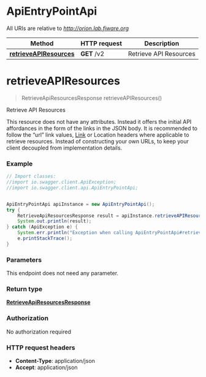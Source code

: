 # ApiEntryPointApi

All URIs are relative to *http://orion.lab.fiware.org*

Method | HTTP request | Description
------------- | ------------- | -------------
[**retrieveAPIResources**](ApiEntryPointApi.md#retrieveAPIResources) | **GET** /v2 | Retrieve API Resources


<a name="retrieveAPIResources"></a>
# **retrieveAPIResources**
> RetrieveApiResourcesResponse retrieveAPIResources()

Retrieve API Resources

This resource does not have any attributes. Instead it offers the initial API affordances in the form of the links in the JSON body. It is recommended to follow the “url” link values, [Link](https://tools.ietf.org/html/rfc5988) or Location headers where applicable to retrieve resources. Instead of constructing your own URLs, to keep your client decoupled from implementation details.

### Example
```java
// Import classes:
//import io.swagger.client.ApiException;
//import io.swagger.client.api.ApiEntryPointApi;


ApiEntryPointApi apiInstance = new ApiEntryPointApi();
try {
    RetrieveApiResourcesResponse result = apiInstance.retrieveAPIResources();
    System.out.println(result);
} catch (ApiException e) {
    System.err.println("Exception when calling ApiEntryPointApi#retrieveAPIResources");
    e.printStackTrace();
}
```

### Parameters
This endpoint does not need any parameter.

### Return type

[**RetrieveApiResourcesResponse**](RetrieveApiResourcesResponse.md)

### Authorization

No authorization required

### HTTP request headers

 - **Content-Type**: application/json
 - **Accept**: application/json

